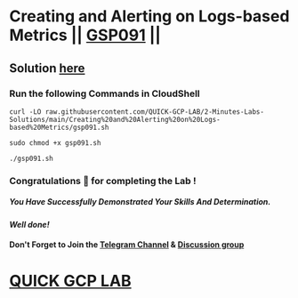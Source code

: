 # Creating and Alerting on Logs-based Metrics || [GSP091](https://www.cloudskillsboost.google/focuses/619?parent=catalog) ||

## Solution [here](https://youtu.be/5muqifJV51M)

### Run the following Commands in CloudShell

```
curl -LO raw.githubusercontent.com/QUICK-GCP-LAB/2-Minutes-Labs-Solutions/main/Creating%20and%20Alerting%20on%20Logs-based%20Metrics/gsp091.sh

sudo chmod +x gsp091.sh

./gsp091.sh
```

### Congratulations 🎉 for completing the Lab !

##### *You Have Successfully Demonstrated Your Skills And Determination.*

#### *Well done!*

#### Don't Forget to Join the [Telegram Channel](https://t.me/quickgcplab) & [Discussion group](https://t.me/quickgcplabchats)

# [QUICK GCP LAB](https://www.youtube.com/@quickgcplab)
